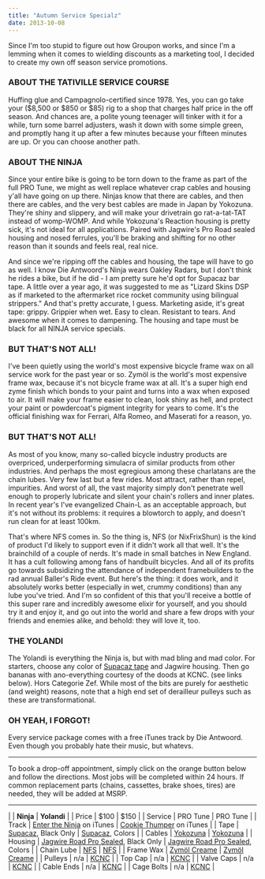 ```yaml
---
title: "Autumn Service Specialz"
date: 2013-10-08
---
```


Since I'm too stupid to figure out how Groupon works, and since I'm a lemming when it comes to wielding discounts as a marketing tool, I decided to create my own off season service promotions.

### ABOUT THE TATIVILLE SERVICE COURSE

Huffing glue and Campagnolo-certified since 1978. Yes, you can go take your (\$8,500 or \$850 or \$85) rig to a shop that charges half price in the off season. And chances are, a polite young teenager will tinker with it for a while, turn some barrel adjusters, wash it down with some simple green, and promptly hang it up after a few minutes because your fifteen minutes are up. Or you can choose another path.

### ABOUT THE NINJA

Since your entire bike is going to be torn down to the frame as part of the full PRO Tune, we might as well replace whatever crap cables and housing y'all have going on up there. Ninjas know that there are cables, and then there are cables, and the very best cables are made in Japan by Yokozuna. They're shiny and slippery, and will make your drivetrain go rat-a-tat-TAT instead of womp-WOMP. And while Yokozuna's Reaction housing is pretty sick, it's not ideal for all applications. Paired with Jagwire's Pro Road sealed housing and nosed ferrules, you'll be braking and shifting for no other reason than it sounds and feels real, real nice.

And since we're ripping off the cables and housing, the tape will have to go as well. I know Die Antwoord's Ninja wears Oakley Radars, but I don't think he rides a bike, but if he did - I am pretty sure he'd opt for Supacaz bar tape. A little over a year ago, it was suggested to me as "Lizard Skins DSP as if marketed to the aftermarket rice rocket community using bilingual strippers." And that's pretty accurate, I guess. Marketing aside, it's great tape: grippy. Grippier when wet. Easy to clean. Resistant to tears. And awesome when it comes to dampening. The housing and tape must be black for all NINJA service specials.

### BUT THAT'S NOT ALL!

I've been quietly using the world's most expensive bicycle frame wax on all service work for the past year or so. Zymöl is the world's most expensive frame wax, because it's not bicycle frame wax at all. It's a super high end zyme finish which bonds to your paint and turns into a wax when exposed to air. It will make your frame easier to clean, look shiny as hell, and protect your paint or powdercoat's pigment integrity for years to come. It's the official finishing wax for Ferrari, Alfa Romeo, and Maserati for a reason, yo.

### BUT THAT'S NOT ALL!

As most of you know, many so-called bicycle industry products are overpriced, underperforming simulacra of similar products from other industries. And perhaps the most egregious among these charlatans are the chain lubes. Very few last but a few rides. Most attract, rather than repel, impurities. And worst of all, the vast majority simply don't penetrate well enough to properly lubricate and silent your chain's rollers and inner plates. In recent year's I've evangelized Chain-L as an acceptable approach, but it's not without its problems: it requires a blowtorch to apply, and doesn't run clean for at least 100km.

That's where NFS comes in. So the thing is, NFS (or NixFrixShun) is the kind of product I'd likely to support even if it didn't work all that well. It's the brainchild of a couple of nerds. It's made in small batches in New England. It has a cult following among fans of handbuilt bicycles. And all of its profits go towards subsidizing the attendance of independent framebuilders to the rad annual Baller's Ride event. But here's the thing: it does work, and it absolutely works better (especially in wet, crummy conditions) than any lube you've tried. And I'm so confident of this that you'll receive a bottle of this super rare and incredibly awesome elixir for yourself, and you should try it and enjoy it, and go out into the world and share a few drops with your friends and enemies alike, and behold: they will love it, too.

### THE YOLANDI

The Yolandi is everything the Ninja is, but with mad bling and mad color. For starters, choose any color of [Supacaz tape](http://www.supacaz.com/collections/bar-tape) and Jagwire housing. Then go bananas with ano-everything courtesy of the doods at KCNC. (see links below). Hors Categorie Zef. While most of the bits are purely for aesthetic (and weight) reasons, note that a high end set of derailleur pulleys such as these are transformational.

### OH YEAH, I FORGOT!

Every service package comes with a free iTunes track by Die Antwoord. Even though you probably hate their music, but whatevs.

* * *

To book a drop-off appointment, simply click on the orange button below and follow the directions. Most jobs will be completed within 24 hours. If common replacement parts (chains, cassettes, brake shoes, tires) are needed, they will be added at MSRP.

* * *

| | **Ninja** | **Yolandi** |
| Price | $100 | $150 |
| Service | PRO Tune | PRO Tune |
| Track | [Enter the Ninja](https://itunes.apple.com/gb/album/enter-the-ninja/id385259740?i=385259764) on iTunes | [Cookie Thumper](https://itunes.apple.com/gb/album/cookie-thumper!-single/id662952059) on iTunes |
| Tape | [Supacaz](http://www.supacaz.com), Black Only | [Supacaz](http://www.supacaz.com), Colors |
| Cables | [Yokozuna](http://www.yokozunausa.com/) | [Yokozuna](http://www.yokozunausa.com/) |
| Housing | [Jagwire Road Pro Sealed](http://jagwire.com/products/v/road_pro), Black Only | [Jagwire Road Pro Sealed](http://jagwire.com/products/v/road_pro), Colors |
| Chain Lube | [NFS](http://ballersride.com/shop/nixfrixshun-chainlube-nfs) | [NFS](http://ballersride.com/shop/nixfrixshun-chainlube-nfs) |
| Frame Wax | [Zymöl Creame](http://www.zymol.com/zymolcreamewax8oz.aspx) | [Zymöl Creame](http://www.zymol.com/zymolcreamewax8oz.aspx) |
| Pulleys | n/a | [KCNC](http://fairwheelbikes.com/kcnc-ultra-pulley-wheel-p-4343.html) |
| Top Cap | n/a | [KCNC](http://fairwheelbikes.com/kcnc-top-cap-and-star-nut-kit-p-5268.html) |
| Valve Caps | n/a | [KCNC](http://fairwheelbikes.com/kcnc-presta-valve-caps-p-4033.html) |
| Cable Ends | n/a | [KCNC](http://fairwheelbikes.com/kcnc-colored-cable-tips-p-5958.html) |
| Cage Bolts | n/a | [KCNC](http://fairwheelbikes.com/kcnc-bottle-cage-bolts-p-2003.html) |
